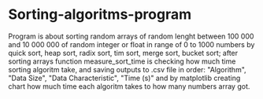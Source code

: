 # Sorting-algoritms-program
Program is about sorting random arrays of random lenght between 100 000 and 10 000 000 of random integer or float in range of 0 to 1000 numbers by quick sort, heap sort, radix sort, tim sort, merge sort, bucket sort; after sorting arrays function measure_sort_time is checking how much time sorting algoritm take, and saving outputs to .csv file in order: "Algorithm", "Data Size", "Data Characteristic", "Time (s)" and by matplotlib creating chart how much time each algoritm takes to how many numbers array got.
